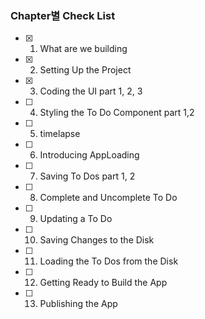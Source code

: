 ### Chapter별 Check List
- [x] 1. What are we building
- [x] 2. Setting Up the Project
- [x] 3. Coding the UI part 1, 2, 3
- [ ] 4. Styling the To Do Component part 1,2 
- [ ] 5. timelapse
- [ ] 6. Introducing AppLoading
- [ ] 7. Saving To Dos part 1, 2 
- [ ] 8. Complete and Uncomplete To Do
- [ ] 9. Updating a To Do
- [ ] 10. Saving Changes to the Disk
- [ ] 11. Loading the To Dos from the Disk
- [ ] 12. Getting Ready to Build the App
- [ ] 13. Publishing the App
